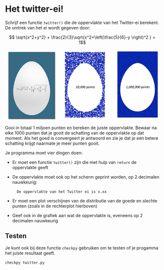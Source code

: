 # Het twitter-ei!

Schrijf een functie `twitter()` die de oppervlakte van het Twitter-ei berekent. De omtrek van het ei wordt gegeven door: 

$$ \sqrt{x^2+y^2} + \frac{2}{3}\sqrt{x^2+\left(\frac{5}{6}-y \right)^2 } = 1$$

![](TwitterEiCombi.png)

Gooi in totaal 1 miljoen punten en bereken de juiste oppervlakte. Bewaar na elke 1000 punten dat je gooit de schatting van de oppervlakte op dat moment. Als het goed is convergeert je antwoord en zie je dat je een betere schatting krijgt naarmate je meer punten gooit.

Je programma moet vier dingen doen:

- Er moet een functie `twitter()` zijn die met hulp van `return` de oppervlakte geeft

- De oppervlakte moet ook op het scherm geprint worden, op 2 decimalen nauwkeurig:

        De oppervlakte van het Twitter ei is x.xx

- Er moet een plot verschijnen van de distributie van de goede en slechte punten (zoals in de rechterplot hierboven)

- Geef ook in de grafiek aan wat de oppervlakte is, eveneens op 2 decimalen nauwkeurig

## Testen

Je kunt ook bij deze functie `checkpy` gebruiken om te testen of je progamma het juiste resultaat geeft.

    checkpy twitter.py

